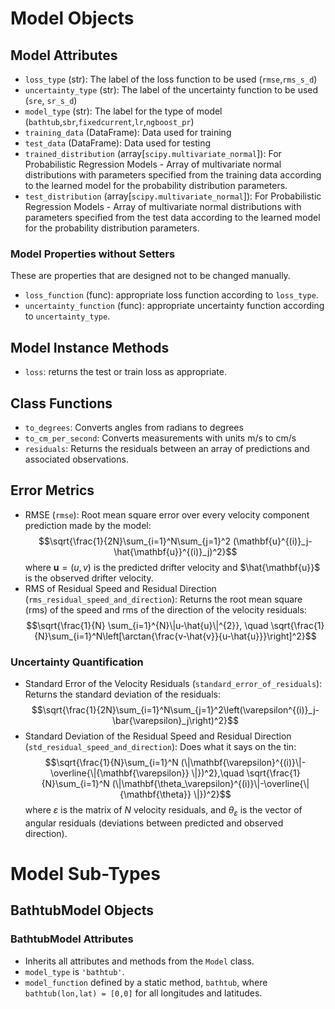# Model Objects

## Model Attributes
- `loss_type` (str): The label of the loss function to be used (`rmse`,`rms_s_d`)
- `uncertainty_type` (str): The label of the uncertainty function to be used (`sre`, `sr_s_d`)
- `model_type` (str): The label for the type of model (`bathtub`,`sbr`,`fixedcurrent`,`lr`,`ngboost_pr`)
- `training_data` (DataFrame): Data used for training
- `test_data` (DataFrame): Data used for testing
- `trained_distribution` (array[`scipy.multivariate_normal`]): For Probabilistic Regression Models - Array of multivariate normal distributions with parameters specified from the training data according to the learned model for the probability distribution parameters.
- `test_distribution` (array[`scipy.multivariate_normal`]): For Probabilistic Regression Models - Array of multivariate normal distributions with parameters specified from the test data according to the learned model for the probability distribution parameters.

### Model Properties without Setters
These are properties that are designed not to be changed manually.
- `loss_function` (func): appropriate loss function according to `loss_type`.
- `uncertainty_function` (func): appropriate uncertainty function according to `uncertainty_type`.

## Model Instance Methods
- `loss`: returns the test or train loss as appropriate.

## Class Functions
- `to_degrees`: Converts angles from radians to degrees
- `to_cm_per_second`: Converts measurements with units m/s to cm/s
- `residuals`: Returns the residuals between an array of predictions and associated observations.

## Error Metrics
- RMSE (`rmse`): Root mean square error over every velocity component prediction made by the model: $$\sqrt{\frac{1}{2N}\sum_{i=1}^N\sum_{j=1}^2 (\mathbf{u}^{(i)}_j-\hat{\mathbf{u}}^{(i)}_j)^2}$$ where $\mathbf{u} = (u,v)$ is the predicted drifter velocity and $\hat{\mathbf{u}}$ is the observed drifter velocity. 
- RMS of Residual Speed and Residual Direction (`rms_residual_speed_and_direction`): Returns the root mean square (rms) of the speed and rms of the direction of the velocity residuals: $$\sqrt{\frac{1}{N} \sum_{i=1}^{N}\|u-\hat{u}\|^{2}}, \quad \sqrt{\frac{1}{N}\sum_{i=1}^N\left[\arctan{\frac{v-\hat{v}}{u-\hat{u}}}\right]^2}$$

### Uncertainty Quantification
- Standard Error of the Velocity Residuals (`standard_error_of_residuals`): Returns the standard deviation of the residuals: $$\sqrt{\frac{1}{2N}\sum_{i=1}^N\sum_{j=1}^2\left(\varepsilon^{(i)}_j-\bar{\varepsilon}_j\right)^2}$$
- Standard Deviation of the Residual Speed and Residual Direction (`std_residual_speed_and_direction`): Does what it says on the tin:
$$\sqrt{\frac{1}{N}\sum_{i=1}^N (\|\mathbf{\varepsilon}^{(i)}\|-\overline{\|{\mathbf{\varepsilon}} \|})^2},\quad \sqrt{\frac{1}{N}\sum_{i=1}^N (\|\mathbf{\theta_\varepsilon}^{(i)}\|-\overline{\|{\mathbf{\theta}} \|})^2}$$ where $\varepsilon$ is the matrix of $N$ velocity residuals, and $\theta_\varepsilon$ is the vector of angular residuals (deviations between predicted and observed direction).

# Model Sub-Types
## BathtubModel Objects
### BathtubModel Attributes
- Inherits all attributes and methods from the `Model` class.
- `model_type` is `'bathtub'`.
- `model_function` defined by a static method, `bathtub`, where `bathtub(lon,lat) = [0,0]` for all longitudes and latitudes.
